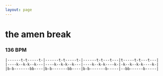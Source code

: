 ```yaml
---
layout: page
---
```


# the amen break

### 136 BPM

```
|------t-t-----t-|------t-t-----t-|------t-t---t---|t-----t-t---t---|
|----k--k-k--k---|----k--k-k--k---|----k--k-k----k-|-k--k--k-k----k-|
|b-b-------bb----|b-b-------bb----|b-b-------b-----|--bb------b-----|
```
